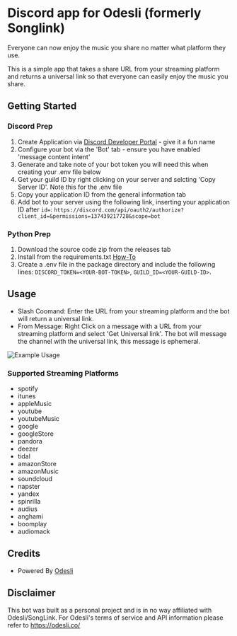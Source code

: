 # Discord app for Odesli (formerly Songlink)

Everyone can now enjoy the music you share no matter what platform they use.

This is a simple app that takes a share URL from your streaming platform and returns a universal link so that everyone can easily enjoy the music you share.

## Getting Started

### Discord Prep

 1. Create Application via [Discord Developer Portal](https://discord.com/developers/) - give it a fun name
 2. Configure your bot via the 'Bot' tab - ensure you have enabled 'message content intent'
 3. Generate and take note of your bot token you will need this when creating your .env file below
 4. Get your guild ID by right clicking on your server and selcting 'Copy Server ID'. Note this for the .env file
 5. Copy your application ID from the general information tab
 6. Add bot to your server using the following link, inserting your application ID after `id=`: `https://discord.com/api/oauth2/authorize?client_id=&permissions=137439217728&scope=bot`

### Python Prep

 1. Download the source code zip from the releases tab
 2. Install from the requirements.txt [How-To](https://note.nkmk.me/en/python-pip-install-requirements/)
 3. Create a .env file in the package directory and include the following lines: `DISCORD_TOKEN=<YOUR-BOT-TOKEN>`, `GUILD_ID=<YOUR-GUILD-ID>`.

## Usage

- Slash Coomand: Enter the URL from your streaming platform and the bot will return a universal link.
- From Message: Right Click on a message with a URL from your streaming platform and select 'Get Universal link'. The bot will message the channel with the universal link, this message is ephemeral.

![Example Usage](https://github.com/jordishore/Discord-Odesli-Bot/blob/v2/examples/v2-example_usage_video.gif?raw=true)

### Supported Streaming Platforms

- spotify
- itunes
- appleMusic
- youtube
- youtubeMusic
- google
- googleStore
- pandora
- deezer
- tidal
- amazonStore
- amazonMusic
- soundcloud
- napster
- yandex
- spinrilla
- audius
- anghami
- boomplay
- audiomack

## Credits

- Powered By [Odesli](https://odesli.co/)

## Disclaimer

This bot was built as a personal project and is in no way affiliated with Odesli/SongLink. For Odesli's terms of service and API information please refer to <https://odesli.co/>
